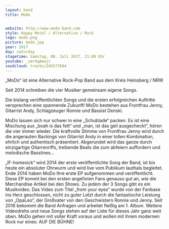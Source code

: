```yaml
---
layout: band
title: MoDo


website: http://www.modo-band.com
style: Happy Metal / Alternative / Rock
logo: modo.png
picture: modo.jpg
year: 2017
day: saturday
stagetime: Samstag, 08. Juli 2017, 21:00 Uhr
youtube: _zmr4qAmajc
soudcloud: tracks/245573504
---
```

„MoDo“ ist eine Alternative Rock-Pop Band aus dem Kreis Heinsberg / NRW


Seit 2014 schreiben die vier Musiker gemeinsam eigene Songs.

Die bislang veröffentlichten Songs und die ersten erfolgreichen Auftritte versprechen eine spannende Zukunft! MoDo bestehen aus Frontfrau Jenny, Gitarrist Andy, Schlagzeuger Ronnie und Bassist Denski.

MoDo lassen sich nur schwer in eine „Schublade“ packen. Es ist eine Mischung aus „boah is das fett“ und „man, ist das geil ausgecheckt“, hören die vier immer wieder. Die kraftvolle Stimme von Frontfrau Jenny wird durch die angerauten Backings von Gitarrist Andy in einer tollen Kombination, ehrlich und authentisch präsentiert. Abgerundet wird das ganze durch einzigartige Gitarrenriffs, treibende Beats die zum abfeiern auffordern und melodische Basslines...


„IF-homesick“ wird 2014 der erste veröffentlichte Song der Band, ist bis heute ein absoluter Ohrwurm und wird live vom Publikum lauthals begleitet. Ende 2014 haben MoDo Ihre erste EP aufgenommen und veröffentlicht. Diese EP kommt bei den ersten angefixten Fans genauso gut an, wie die Merchandise Artikel bei den Shows. Zu jedem der 3 Songs gibt es ein Musikvideo. Das Video zum Titel „from your eyes“ wurde von der Fanbase ins Herz geschlossen, nicht zu guter Letzt durch die fantastische Leistung von „OpaLeo“, der Großvater von den Geschwistern Ronnie und Jenny. Seit 2016 bekommt die Band Anfragen und arbeitet fleißig am 1. Album. Weitere Videodrehs und neue Songs stehen auf der Liste für dieses Jahr ganz weit oben. MoDo gehen mit voller Kraft voraus und wollen mit ihrem modernen Rock nur eines: AUF DIE BÜHNE!
